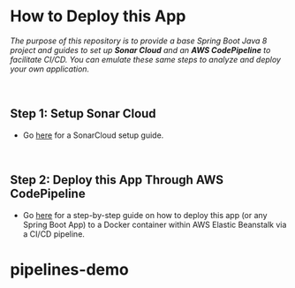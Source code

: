 # How to Deploy this App
*The purpose of this repository is to provide a base Spring Boot Java 8 project and guides to set up **Sonar Cloud** and an **AWS CodePipeline** to facilitate CI/CD.  You can emulate these same steps to analyze and deploy your own application.*

<br>

## Step 1: Setup Sonar Cloud
- Go [here](https://github.com/sophiagavrila/pipeline-demo/blob/main/how-to-deploy/sonar-cloud.md) for a SonarCloud setup guide.

<br>

## Step 2: Deploy this App Through AWS CodePipeline
- Go [here](https://github.com/sophiagavrila/pipeline-demo/blob/main/how-to-deploy/aws-codepipeline.md) for a step-by-step guide on how to deploy this app (or any Spring Boot App) to a Docker container within AWS Elastic Beanstalk via a CI/CD pipeline.
# pipelines-demo
